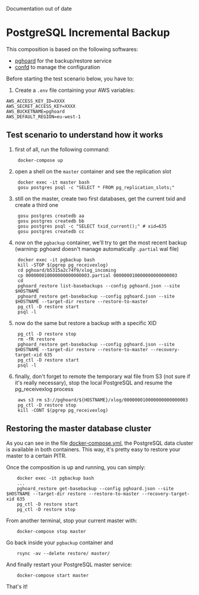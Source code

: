Documentation out of date

# PostgreSQL Incremental Backup

This composition is based on the following softwares:

* [pghoard](https://github.com/ohmu/pghoard) for the backup/restore service
* [confd](https://github.com/kelseyhightower/confd) to manage the configuration

Before starting the test scenario below, you have to:

1. Create a `.env` file containing your AWS variables:

```
AWS_ACCESS_KEY_ID=XXXX
AWS_SECRET_ACCESS_KEY=XXXX
AWS_BUCKETNAME=pghoard
AWS_DEFAULT_REGION=eu-west-1
```

## Test scenario to understand how it works
 
1. first of all, run the following command:

        docker-compose up

2. open a shell on the `master` container and see the replication slot

        docker exec -it master bash
        gosu postgres psql -c "SELECT * FROM pg_replication_slots;"

3. still on the master, create two first databases, get the current txid and create a third one

        gosu postgres createdb aa
        gosu postgres createdb bb
        gosu postgres psql -c "SELECT txid_current();" # xid=635
        gosu postgres createdb cc

4. now on the `pgbackup` container, we'll try to get the most recent backup (warning: pghoard doesn't manage automatically `.partial` wal file)

        docker exec -it pgbackup bash
        kill -STOP $(pgrep pg_receivexlog)
        cd pghoard/b5315a2c74f9/xlog_incoming
        cp 000000010000000000000003.partial 000000010000000000000003
        cd
        pghoard_restore list-basebackups --config pghoard.json --site $HOSTNAME
        pghoard_restore get-basebackup --config pghoard.json --site $HOSTNAME --target-dir restore --restore-to-master
        pg_ctl -D restore start
        psql -l

5. now do the same but restore a backup with a specific XID

        pg_ctl -D restore stop
        rm -fR restore
        pghoard_restore get-basebackup --config pghoard.json --site $HOSTNAME --target-dir restore --restore-to-master --recovery-target-xid 635
        pg_ctl -D restore start
        psql -l


6. finally, don't forget to remote the temporary wal file from S3 (not sure if it's really necessary), stop the local PostgreSQL and resume the pg_receivexlog process

        aws s3 rm s3://pghoard/${HOSTNAME}/xlog/000000010000000000000003
        pg_ctl -D restore stop
        kill -CONT $(pgrep pg_receivexlog)

## Restoring the master database cluster

As you can see in the file [docker-compose.yml](docker-compose.yml), the
PostgreSQL data cluster is available in both containers. This way, it's pretty
easy to restore your master to a certain PITR.

Once the composition is up and running, you can simply:

        docker exec -it pgbackup bash
        ...
        pghoard_restore get-basebackup --config pghoard.json --site $HOSTNAME --target-dir restore --restore-to-master --recovery-target-xid 635
        pg_ctl -D restore start
        pg_ctl -D restore stop

From another terminal, stop your current master with:

        docker-compose stop master

Go back inside your `pgbackup` container and

        rsync -av --delete restore/ master/

And finally restart your PostgreSQL master service:

        docker-compose start master

That's it!
